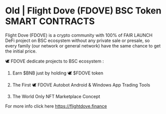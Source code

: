 # Old | Flight Dove (FDOVE) BSC Token SMART CONTRACTS


Flight Dove (FDOVE) is a crypto community with 100% of FAIR LAUNCH DeFi project on BSC ecosystem without any private sale or presale, so every family (our network or general network) have the same chance to get the initial price.


🕊 FDOVE dedicate projects to BSC ecosystem :

1. Earn $BNB just by holding 🕊 $FDOVE token

2. The First 🕊 FDOVE Autobot Android & Windows App Trading Tools

3. The World Only NFT Marketplace Concept


For more info click here https://flightdove.finance
